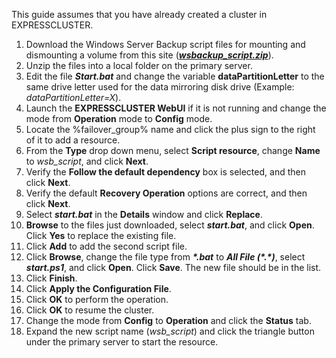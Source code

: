 This guide assumes that you have already created a cluster in EXPRESSCLUSTER.
1. Download the Windows Server Backup script files for mounting and dismounting a volume from this site \([***wsbackup_script.zip***](wsbackup_script.zip)\).
2. Unzip the files into a local folder on the primary server.
3. Edit the file ***Start.bat*** and change the variable **dataPartitionLetter** to the same drive letter used for the data mirroring disk drive \(Example: *dataPartitionLetter=X*\).
4. Launch the **EXPRESSCLUSTER WebUI** if it is not running and change the mode from **Operation** mode to **Config** mode.
5. Locate the %failover_group% name and click the plus sign to the right of it to add a resource.
6. From the **Type** drop down menu, select **Script resource**, change **Name** to *wsb_script*, and click **Next**.
7. Verify the **Follow the default dependency** box is selected, and then click **Next**.
8. Verify the default **Recovery Operation** options are correct, and then click **Next**.
9. Select ***start.bat*** in the **Details** window and click **Replace**.
10.	**Browse** to the files just downloaded, select ***start.bat***, and click **Open**. Click **Yes** to replace the existing file.
11.	Click **Add** to add the second script file.
12.	Click **Browse**, change the file type from ***\*.bat*** to ***All File \(\*.\*\)***, select ***start.ps1***, and click **Open**. Click **Save**. The new file should be in the list.
13.	Click **Finish**.
14. Click **Apply the Configuration File**.
15. Click **OK** to perform the operation. 
16. Click **OK** to resume the cluster.
17. Change the mode from **Config** to **Operation** and click the **Status** tab.
18. Expand the new script name \(*wsb_script*\) and click the triangle button under the primary server to start the resource.
